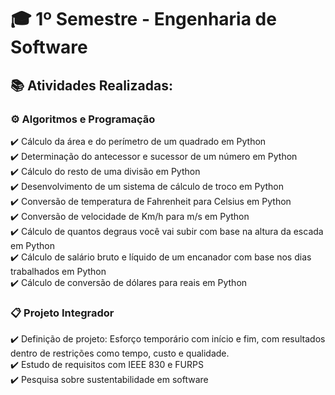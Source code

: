 # 🎓 1º Semestre - Engenharia de Software

## 📚 Atividades Realizadas:

### ⚙️ Algoritmos e Programação

✔️ Cálculo da área e do perímetro de um quadrado em Python  
✔️ Determinação do antecessor e sucessor de um número em Python  
✔️ Cálculo do resto de uma divisão em Python  
✔️ Desenvolvimento de um sistema de cálculo de troco em Python  
✔️ Conversão de temperatura de Fahrenheit para Celsius em Python  
✔️ Conversão de velocidade de Km/h para m/s em Python  
✔️ Cálculo de quantos degraus você vai subir com base na altura da escada em Python  
✔️ Cálculo de salário bruto e líquido de um encanador com base nos dias trabalhados em Python  
✔️ Cálculo de conversão de dólares para reais em Python  

### 📋 Projeto Integrador

✔️ Definição de projeto: Esforço temporário com início e fim, com resultados dentro de restrições como tempo, custo e qualidade.  
✔️ Estudo de requisitos com IEEE 830 e FURPS  
✔️ Pesquisa sobre sustentabilidade em software  